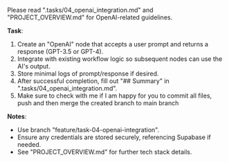Please read ".tasks/04_openai_integration.md" and "PROJECT_OVERVIEW.md" for OpenAI-related guidelines.

**Task**:
1. Create an "OpenAI" node that accepts a user prompt and returns a response (GPT-3.5 or GPT-4).
2. Integrate with existing workflow logic so subsequent nodes can use the AI's output.
3. Store minimal logs of prompt/response if desired.
4. After successful completion, fill out "## Summary" in ".tasks/04_openai_integration.md".
5. Make sure to check with me if I am happy for you to commit all files, push and then merge the created branch to main branch

**Notes**:
- Use branch "feature/task-04-openai-integration".
- Ensure any credentials are stored securely, referencing Supabase if needed.
- See "PROJECT_OVERVIEW.md" for further tech stack details.
